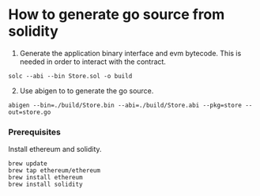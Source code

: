 # How to generate go source from solidity 
1. Generate the application binary interface and evm bytecode. This is needed in 
order to interact with the contract.
```
solc --abi --bin Store.sol -o build
```
2. Use abigen to to generate the go source.
```
abigen --bin=./build/Store.bin --abi=./build/Store.abi --pkg=store --out=store.go
```

### Prerequisites
Install ethereum and solidity.

```
brew update
brew tap ethereum/ethereum
brew install ethereum
brew install solidity
```
